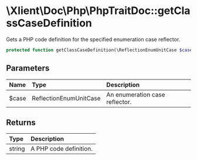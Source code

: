 # \\Xlient\\Doc\\Php\\PhpTraitDoc::getClassCaseDefinition

Gets a PHP code definition for the specified enumeration case reflector.

```php
protected function getClassCaseDefinition(\ReflectionEnumUnitCase $case): string
```

## Parameters

| Name | Type | Description |
| :--- | :--- | :--- |
| $case | ReflectionEnumUnitCase | An enumeration case reflector. |

## Returns

| Type | Description |
| :--- | :--- |
| string | A PHP code definition. |